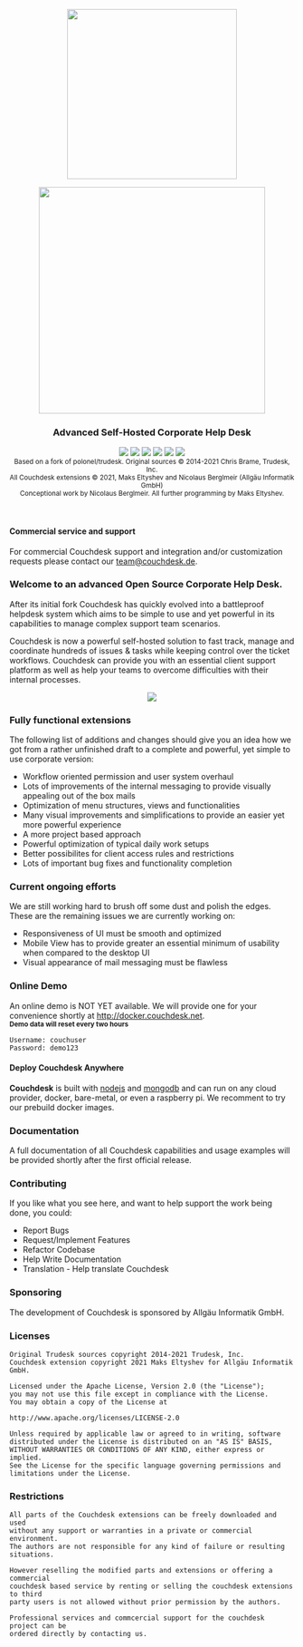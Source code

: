 <p align="center">
    <img src="https://user-images.githubusercontent.com/10890765/131013424-d5894706-3b66-4b69-b833-9d56ca13cb51.png" width=300" />
 </p>                                                                                                                    

<p align="center">
    <img src="https://user-images.githubusercontent.com/10890765/131011216-b6117d4a-05af-4614-98c2-b16143b1be91.png" width=400" />
    </p>
<h3 align="center">
Advanced Self-Hosted Corporate Help Desk<br />
</h3>
<p align="center">
<a href="https://api.codacy.com/project/badge/Grade/7b3acb53c33b4a40bb32da109bbdd1a9"><img src="https://img.shields.io/codacy/grade/7b3acb53c33b4a40bb32da109bbdd1a9/develop.svg?style=flat-square" /></a>
<a href="https://standarsjs.com"><img src="https://img.shields.io/badge/code_style-standard-brightgreen.svg?style=flat-square" /></a>
<img src="https://img.shields.io/circleci/token/ad7d2d066a75685a15c8e2fd08bd75e53b18fbb7/project/github/polonel/trudesk/develop.svg?style=flat-square" />
<a href="https://github.com/plankanban/couchdesk/blob/master/LICENSE"><img src="https://img.shields.io/badge/license-APACHE%202-green.svg?style=flat-square" /></a>
<a href="https://github.com/plankanban/releases"><img src="https://img.shields.io/github/release/plankanban/couchdesk.svg?style=flat-square" /></a>
<a href="http://docs.trudesk.io/docs"><img src="https://img.shields.io/badge/documentation-click%20to%20read-blue.svg?style=flat-square" /></a>
<br />
<sub>Based on a fork of polonel/trudesk. Original sources © 2014-2021 Chris Brame, Trudesk, Inc.</sub><br />
<sub>All Couchdesk extensions © 2021, Maks Eltyshev and Nicolaus Berglmeir (Allgäu Informatik GmbH)</sub> <br />  
    <sub>Conceptional work by Nicolaus Berglmeir. All further programming by Maks Eltyshev.</sub>    
</p>
<br />


#### Commercial service and support    
For commercial Couchdesk support and integration and/or customization requests please contact our team@couchdesk.de.


### Welcome to an advanced Open Source Corporate Help Desk.

After its initial fork Couchdesk has quickly evolved into a battleproof helpdesk system which aims to be simple to use and yet powerful in its capabilities to manage complex support team scenarios. 

Couchdesk is now a powerful self-hosted solution to fast track, manage and coordinate hundreds of issues & tasks while keeping control over the ticket workflows. Couchdesk can provide you with an essential client support platform as well as help your teams to overcome difficulties with their internal processes.

<p align="center">
    <img src="https://user-images.githubusercontent.com/10890765/131014972-85411347-48a8-405f-91d5-445621cc65a7.png" />
</p>

### Fully functional extensions
The following list of additions and changes should give you an idea how we got from a rather unfinished draft to a complete and powerful, yet simple to use corporate version:

- Workflow oriented permission and user system overhaul
- Lots of improvements of the internal messaging to provide visually appealing out of the box mails
- Optimization of menu structures, views and functionalities
- Many visual improvements and simplifications to provide an easier yet more powerful experience
- A more project based approach 
- Powerful optimization of typical daily work setups
- Better possibilites for client access rules and restrictions
- Lots of important bug fixes and functionality completion

### Current ongoing efforts
We are still working hard to brush off some dust and polish the edges. These are the remaining issues we are currently working on:

- Responsiveness of UI must be smooth and optimized
- Mobile View has to provide greater an essential minimum of usability when compared to the desktop UI
- Visual appearance of mail messaging must be flawless

### Online Demo
An online demo is NOT YET available. We will provide one for your convenience shortly at <a href="http://docker.couchdesk.net">http://docker.couchdesk.net</a>. <br />
<sub>**Demo data will reset every two hours**<sub>
``` text
Username: couchuser
Password: demo123
```

#### Deploy Couchdesk Anywhere
**Couchdesk** is built with <a href="https://nodejs.org">nodejs</a> and <a href="https://mongodb.org">mongodb</a> and can run on any cloud provider, docker, bare-metal, or even a raspberry pi. We recomment to try our prebuild docker images.

### Documentation
A full documentation of all Couchdesk capabilities and usage examples will be provided shortly after the first official release.

### Contributing
If you like what you see here, and want to help support the work being done, you could:
+ Report Bugs
+ Request/Implement Features
+ Refactor Codebase
+ Help Write Documentation
+ Translation - Help translate Couchdesk

### Sponsoring

The development of Couchdesk is sponsored by Allgäu Informatik GmbH.
                                                                                                   
### Licenses

    Original Trudesk sources copyright 2014-2021 Trudesk, Inc.
    Couchdesk extension copyright 2021 Maks Eltyshev for Allgäu Informatik GmbH.
    
    Licensed under the Apache License, Version 2.0 (the "License");
    you may not use this file except in compliance with the License.
    You may obtain a copy of the License at
    
    http://www.apache.org/licenses/LICENSE-2.0
    
    Unless required by applicable law or agreed to in writing, software
    distributed under the License is distributed on an "AS IS" BASIS,
    WITHOUT WARRANTIES OR CONDITIONS OF ANY KIND, either express or implied.
    See the License for the specific language governing permissions and
    limitations under the License.   

### Restrictions
    
    All parts of the Couchdesk extensions can be freely downloaded and used
    without any support or warranties in a private or commercial environment. 
    The authors are not responsible for any kind of failure or resulting
    situations.
    
    However reselling the modified parts and extensions or offering a commercial
    couchdesk based service by renting or selling the couchdesk extensions to third
    party users is not allowed without prior permission by the authors.
    
    Professional services and commcercial support for the couchdesk project can be
    ordered directly by contacting us.
